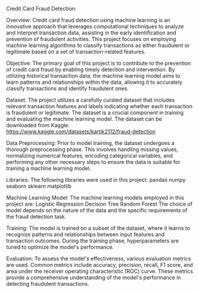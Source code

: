 Credit Card Fraud Detection:

Overview:
  Credit card fraud detection using machine learning is an innovative approach that leverages computational techniques to analyze and interpret transaction data, assisting in the early identification and prevention of fraudulent activities. This project focuses on employing machine learning algorithms to classify transactions as either fraudulent or legitimate based on a set of transaction-related features.

Objective:
  The primary goal of this project is to contribute to the prevention of credit card fraud by enabling timely detection and intervention. By utilizing historical transaction data, the machine learning model aims to learn patterns and relationships within the data, allowing it to accurately classify transactions and identify fraudulent ones.

Dataset:
  The project utilizes a carefully curated dataset that includes relevant transaction features and labels indicating whether each transaction is fraudulent or legitimate. The dataset is a crucial component in training and evaluating the machine learning model. The dataset can be downloaded from Kaggle: https://www.kaggle.com/datasets/kartik2112/fraud-detection

Data Preprocessing:
  Prior to model training, the dataset undergoes a thorough preprocessing phase. This involves handling missing values, normalizing numerical features, encoding categorical variables, and performing any other necessary steps to ensure the data is suitable for training a machine learning model.

Libraries:
  The following libraries were used in this project:
pandas
numpy
seaborn
sklearn
matplotlib

Machine Learning Model:
  The machine learning models employed in this project are:
Logistic Regression
Decision Tree
Random Forest
The choice of model depends on the nature of the data and the specific requirements of the fraud detection task.

Training:
  The model is trained on a subset of the dataset, where it learns to recognize patterns and relationships between input features and transaction outcomes. During the training phase, hyperparameters are tuned to optimize the model's performance.

  Evaluation:
To assess the model's effectiveness, various evaluation metrics are used. Common metrics include accuracy, precision, recall, F1 score, and area under the receiver operating characteristic (ROC) curve. These metrics provide a comprehensive understanding of the model's performance in detecting fraudulent transactions.
